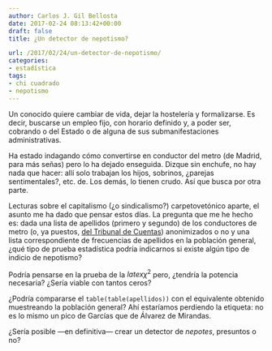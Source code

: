 ```yaml
---
author: Carlos J. Gil Bellosta
date: 2017-02-24 08:13:42+00:00
draft: false
title: ¿Un detector de nepotismo?

url: /2017/02/24/un-detector-de-nepotismo/
categories:
- estadística
tags:
- chi cuadrado
- nepotismo
---
```


Un conocido quiere cambiar de vida, dejar la hostelería y formalizarse. Es decir, buscarse un empleo fijo, con horario definido y, a poder ser, cobrando o del Estado o de alguna de sus submanifestaciones administrativas.

Ha estado indagando cómo convertirse en conductor del metro (de Madrid, para más señas) pero lo ha dejado enseguida. Dizque sin enchufe, no hay nada que hacer: allí solo trabajan los hijos, sobrinos, ¿parejas sentimentales?, etc. de. Los demás, lo tienen crudo. Así que busca por otra parte.

Lecturas sobre el capitalismo (¿o sindicalismo?) carpetovetónico aparte, el asunto me ha dado que pensar estos días. La pregunta que  me he hecho es: dada una lista de apellidos (primero y segundo) de los conductores de metro (o, ya puestos, [del Tribunal de Cuentas](http://politica.elpais.com/politica/2014/06/23/actualidad/1403548994_107851.html)) anonimizados o no y una lista correspondiente de frecuencias de apellidos en la población general, ¿qué tipo de prueba estadística podría indicarnos si existe algún tipo de indicio de nepotismo?

Podría pensarse en la prueba de la $latex \chi^2$ pero, ¿tendría la potencia necesaria? ¿Sería viable con tantos ceros?

¿Podría compararse el `table(table(apellidos))` con el equivalente obtenido muestreando la población general? Ahí estaríamos perdiendo la etiqueta: no es lo mismo un pico de Garcías que de Álvarez de Mirandas.

¿Sería posible —en definitiva— crear un detector de _nepotes_, presuntos o no?
